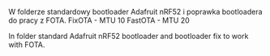W folderze standardowy bootloader Adafruit nRF52 i poprawka bootloadera do pracy z FOTA.
FixOTA - MTU 10
FastOTA - MTU 20

In folder standard Adafruit nRF52 bootloader and bootloader fix to work with FOTA.

